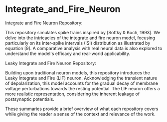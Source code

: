 # Integrate_and_Fire_Neuron
Integrate and Fire Neuron Repository:

This repository simulates spike trains inspired by [Softky & Koch, 1993]. We delve into the intricacies of the integrate and fire neuron model, focusing particularly on its inter-spike intervals (ISI) distribution as illustrated by equation [9]. A comparative analysis with real neural data is also explored to understand the model's efficacy and real-world applicability.

Leaky Integrate and Fire Neuron Repository:

Building upon traditional neuron models, this repository introduces the Leaky Integrate and Fire (LIF) neuron. Acknowledging the transient nature of depolarization, this model accounts for the gradual decay of membrane voltage perturbations towards the resting potential. The LIF neuron offers a more realistic representation, considering the inherent leakage of postsynaptic potentials.

These summaries provide a brief overview of what each repository covers while giving the reader a sense of the context and relevance of the work.
